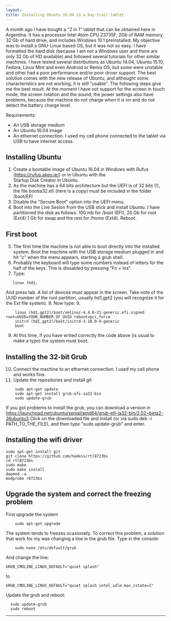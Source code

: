 ```yaml
---
layout: 
title: Installing Ubuntu 16.04 in a bay-trail tablet
---
```


A month ago I have bought a "2 in 1" tablet that can be obtained here in Argentina. It has a processor Intel Atom CPU Z3735F, 
2Gb of RAM memory, 32 Gb of hard drive, and includes Windows 10.1 preinstalled. My objective was to install a GNU-Linux 
based OS, but it was not so easy. I have formatted the hard disk (because I am not a Windows user and there are only 32 Gb of HD available) and followed several tutorials for other similar machines.  I have tested several distributions as Ubuntu 14.04, Ubuntu 15.10, Fedora, Linux Mint and even Android or Remix OS, but some were unstable and other had a poor performance and/or
poor driver support. The best solution comes with the new release of Ubuntu, and althought some characteristics are not working, it is still "usable". The following steps give me the best result. At the moment I have not support for the screen in touch mode, the screen rotation and the sound; the power settings also have problems, because the machine do not charge when it is on and do not detect the battery charge level.

Requirements:
* An USB storage medium
* An Ubuntu 16.04 image
* An ethernet connection. I used my cell phone connected to the tablet via USB to have internet access.

## Installing Ubuntu
1. Create a bootable image of Ubuntu 16.04 in Windows with Rufus (https://rufus.akeo.ie/) or in Ubuntu with the  
Startup Disk Creator in Ubuntu.
2. As the machine has a 64 bits architecture but the UEFI is of 32 bits (!), the file bootia32.efi (here is a copy) 
must be included in the folder /boot/EFI
3. Disable the "Secure Boot" option into the UEFI menu.  
4. Boot into the Live Sesion from the USB stick and install Ubuntu. I have partitioned the disk as follows: 100 mb for /boot (EFI), 20 Gb for root (Ext4)
1 Gb for swap and the rest for /home (Ext4). Reboot.

## First boot
5. The first time the machine is not able to boot directly into the installed system. Boot the machine with the USB storage 
medium plugged in and hit "c" when the menu appears, starting a grub shell. 
6. Probably the keyboard will type some numbers instead of letters for the half of the keys. This is dissabled by pressing 
"Fn + Ins".
7. Type:

```{bash}
   linux (hd1,
```
And press tab. A list of devices must appear in the screen. Take note of the UUID number of the root partition, usually hd1,gpt2 (you will recognize it for the Ext file system).
8. Now type:
9. 
```{bash}
    linux (hd1,gpt2)/boot/vmlinuz-4.4.0-21-generic.efi.signed root=UUID=YOUR_NUMBER_OF_UUID reboot=pci,force
    initrd (hd1,gpt2)/boot/initrd-3.18.0-9-generic
    boot
```
9. At this time, if you have writed correctly the code above (is usual to make a typo) the system must boot.

## Installing the 32-bit Grub
10. Connect the machine to an ethernet connection. I used my cell phone and works fine. 
11. Update the repositories and install git

```{bash}
    sudo apt-get update
    sudo apt-get install grub-efi-ia32-bin
    sudo update-grub
```

If you got problems to install the grub, you can download a version in https://launchpad.net/ubuntu/xenial/amd64/grub-efi-ia32-bin/2.02~beta2-36ubuntu3
  Click on the downloaded file and install (or via sudo deb -i PATH_TO_THE_FILE), and then type "sudo update-grub" and enter.

## Installing the wifi driver

  ```{bash}
  sudo apt-get install git
  git clone https://github.com/hadess/rtl8723bs
  cd rtl8723bs
  sudo make
  sudo make install
  depmod -a
  modprobe r8723bs
  ```
  
## Upgrade the system and correct the freezing problem
First upgrade the system

```{bash}
    sudo apt-get upgrade
```

The system tends to freezes ocasionally. To correct this problem, a solution that work for my was changing a line
in the grub file. Type in the console:

```{bash}
    sudo nano /etc/default/grub
```

And change the line:

```
GRUB_CMDLINE_LINUX_DEFAULT="quiet splash"
```

to

```
GRUB_CMDLINE_LINUX_DEFAULT="quiet splash intel_idle.max_cstate=1"
```

Update the grub and reboot:
```{bash}
  sudo update-grub
  sudo reboot
```
---------------------------





